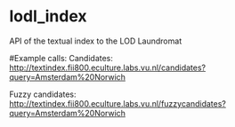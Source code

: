 # lodl_index
API of the textual index to the LOD Laundromat


#Example calls:
Candidates:
http://textindex.fii800.eculture.labs.vu.nl/candidates?query=Amsterdam%20Norwich

Fuzzy candidates:
http://textindex.fii800.eculture.labs.vu.nl/fuzzycandidates?query=Amsterdam%20Norwich

